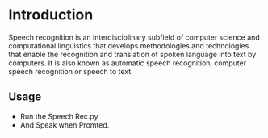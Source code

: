 # Introduction 

Speech recognition is an interdisciplinary subfield of computer science and computational linguistics that develops methodologies and technologies that enable the recognition and translation of spoken language into text by computers. It is also known as automatic speech recognition, computer speech recognition or speech to text.

## Usage 

- Run the Speech Rec.py
- And Speak when Promted.
